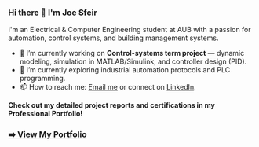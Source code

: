 ### Hi there 👋 I'm Joe Sfeir

I'm an Electrical & Computer Engineering student at AUB with a passion for automation, control systems, and building management systems.

- 🔭 I’m currently working on **Control-systems term project** — dynamic modeling, simulation in MATLAB/Simulink, and controller design (PID). 
- 🌱 I’m currently exploring industrial automation protocols and PLC programming.
- 📫 How to reach me: [Email me](mailto:jys07@mail.aub.edu) or connect on [LinkedIn](https://linkedin.com/in/joe-sfeir).

**Check out my detailed project reports and certifications in my Professional Portfolio!**
### [➡️ View My Portfolio](https://github.com/joe-sfeir/portfolio)
